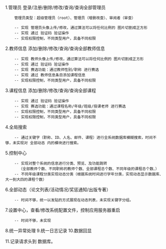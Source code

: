 1.管理员 登录/注册/删除/修改/查询/查询全部管理员

        管理员类型：超级管理员（root）、管理员（增删改查）、审阅者（审查）

        -- 实现 管理员头像上传/修改，通过算法可以将任何比例的 图片切割成正方形
        -- 实现 通过 验证码 验证操作
        -- 实现权限控制，不同类型用户，具备不同权限

2.教师信息 添加/删除/修改/查询/查询全部教师信息

        -- 实现 教师头像上传/修改，通过算法可以将任何比例的 图片切割成正方形
        -- 实现 通过 验证码 验证操作
        -- 实现 赛选功能：通过教师性别/职称 进行赛选
        -- 实现 通过 教师信息条目添加课程信息
        -- 实现权限控制，不同类型用户，具备不同权限

3.课程信息 添加/删除/修改/查询/查询全部课程

        -- 实现 通过 验证码 验证操作
        -- 实现 赛选功能：通过课程名称/年级/班级/授课老师 进行赛选
        -- 实现权限控制，不同类型用户，具备不同权限
        -- 实现权限控制，不同类型用户，具备不同权限

4.全局搜索

        -- 通过关键字（职称、ID、人名、邮件、课程）进行全系统数据库模糊搜索，时间不够，未实现对 全部动态 内的模块进行搜索。

5.控制中心

        -- 实现对整个系统的信息进行分类、预览、及功能跳转
          （全部教师个数、不同职称的教师个数、全部课程总个数、不同年级的课程总个数、）
        -- 不同年级课程分类实现动态分类（根据系统时间进行学年分类，实现动态显示数据库、大一到大四的课程个数）

6.全部动态（论文列表/活动情况/奖惩通知/出版专著）

        -- 时间不够，统一以发贴的方式展现在动态列表，未实现关键字分组。

7.设置中心，查看/修改系统配置文件，控制应用服务器重启

        -- 时间不够，未实现

8.统一异常处理
9.统一日志记录
10.数据回显

11.记录请求头到 数据库。
